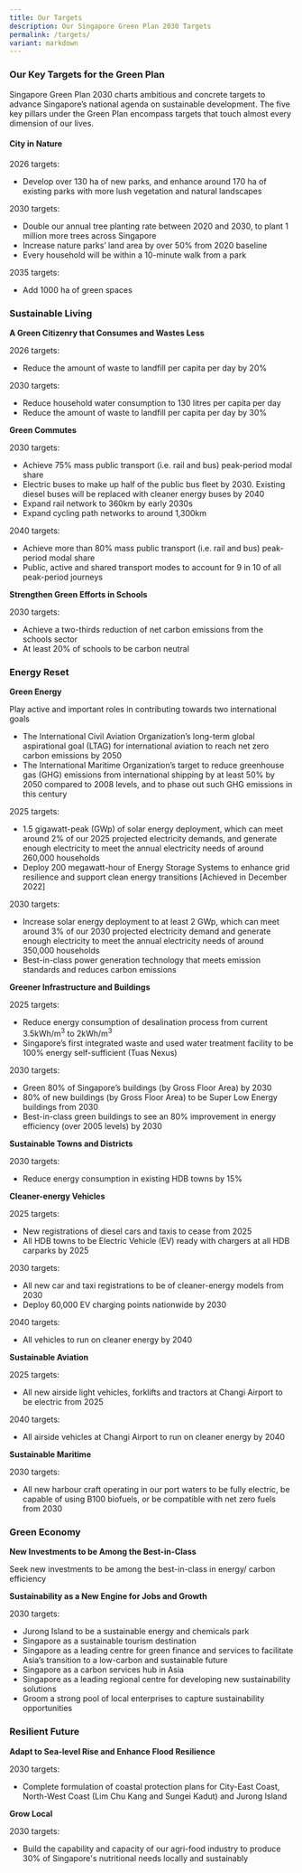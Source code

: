 ```yaml
---
title: Our Targets
description: Our Singapore Green Plan 2030 Targets
permalink: /targets/
variant: markdown
---
```

### Our Key Targets for the Green Plan
Singapore Green Plan 2030 charts ambitious and concrete targets to advance Singapore’s national agenda on sustainable development. The five key pillars under the Green Plan encompass targets that touch almost every dimension of our lives.

#### City in Nature 

2026 targets:
- Develop over 130 ha of new parks, and enhance around 170 ha of existing parks with more lush vegetation and natural landscapes

2030 targets:
- Double our annual tree planting rate between 2020 and 2030, to plant 1 million more trees across Singapore
- Increase nature parks’ land area by over 50% from 2020 baseline
- Every household will be within a 10-minute walk from a park

2035 targets:
- Add 1000 ha of green spaces

### Sustainable Living

**A Green Citizenry that Consumes and Wastes Less**

2026 targets:
- Reduce the amount of waste to landfill per capita per day by 20%

2030 targets:
- Reduce household water consumption to 130 litres per capita per day
- Reduce the amount of waste to landfill per capita per day by 30%

**Green Commutes**

2030 targets:
- Achieve 75% mass public transport (i.e. rail and bus) peak-period modal share
- Electric buses to make up half of the public bus fleet by 2030. Existing diesel buses will be replaced with cleaner energy buses by 2040
- Expand rail network to 360km by early 2030s
- Expand cycling path networks to around 1,300km

2040 targets:
- Achieve more than 80% mass public transport (i.e. rail and bus) peak-period modal share
- Public, active and shared transport modes to account for 9 in 10 of all peak-period journeys

**Strengthen Green Efforts in Schools**

2030 targets:
- Achieve a two-thirds reduction of net carbon emissions from the schools sector
- At least 20% of schools to be carbon neutral

### Energy Reset

**Green Energy**

Play active and important roles in contributing towards two international goals

- The International Civil Aviation Organization’s long-term global aspirational goal (LTAG) for international aviation to reach net zero carbon emissions by 2050
- The International Maritime Organization’s target to reduce greenhouse gas (GHG) emissions from international shipping by at least 50% by 2050 compared to 2008 levels, and to phase out such GHG emissions in this century

2025 targets:
- 1.5 gigawatt-peak (GWp) of solar energy deployment, which can meet around 2% of our 2025 projected electricity demands, and generate enough electricity to meet the annual electricity needs of around 260,000 households
- Deploy 200 megawatt-hour of Energy Storage Systems to enhance grid resilience and support clean energy transitions [Achieved in December 2022] 

2030 targets:
- Increase solar energy deployment to at least 2 GWp, which can meet around 3% of our 2030 projected electricity demand and generate enough electricity to meet the annual electricity needs of around 350,000 households
- Best-in-class power generation technology that meets emission standards and reduces carbon emissions

**Greener Infrastructure and Buildings**

2025 targets:

- Reduce energy consumption of desalination process from current 3.5kWh/m<sup>3</sup> to 2kWh/m<sup>3</sup>
- Singapore’s first integrated waste and used water treatment facility to be 100% energy self-sufficient (Tuas Nexus)

2030 targets:

- Green 80% of Singapore’s buildings (by Gross Floor Area) by 2030
- 80% of new buildings (by Gross Floor Area) to be Super Low Energy buildings from 2030
- Best-in-class green buildings to see an 80% improvement in energy efficiency (over 2005 levels) by 2030

**Sustainable Towns and Districts**

2030 targets:
- Reduce energy consumption in existing HDB towns by 15%

**Cleaner-energy Vehicles**

2025 targets:
- New registrations of diesel cars and taxis to cease from 2025
- All HDB towns to be Electric Vehicle (EV) ready with chargers at all HDB carparks by 2025

2030 targets:
- All new car and taxi registrations to be of cleaner-energy models from 2030
- Deploy 60,000 EV charging points nationwide by 2030

2040 targets:
- All vehicles to run on cleaner energy by 2040

**Sustainable Aviation**

2025 targets:
- All new airside light vehicles, forklifts and tractors at Changi Airport to be electric from 2025

2040 targets:
- All airside vehicles at Changi Airport to run on cleaner energy by 2040

**Sustainable Maritime**

2030 targets:
- All new harbour craft operating in our port waters to be fully electric, be capable of using B100 biofuels, or be compatible with net zero fuels from 2030

### Green Economy 

**New Investments to be Among the Best-in-Class**

Seek new investments to be among the best-in-class in energy/ carbon efficiency

**Sustainability as a New Engine for Jobs and Growth**

2030 targets:
- Jurong Island to be a sustainable energy and chemicals park
- Singapore as a sustainable tourism destination
- Singapore as a leading centre for green finance and services to facilitate Asia’s transition to a low-carbon and sustainable future
- Singapore as a carbon services hub in Asia
- Singapore as a leading regional centre for developing new sustainability solutions
- Groom a strong pool of local enterprises to capture sustainability opportunities

### Resilient Future

**Adapt to Sea-level Rise and Enhance Flood Resilience**

2030 targets:
- Complete formulation of coastal protection plans for City-East Coast, North-West Coast (Lim Chu Kang and Sungei Kadut) and Jurong Island

**Grow Local**

2030 targets:
- Build the capability and capacity of our agri-food industry to produce 30% of Singapore's nutritional needs locally and sustainably